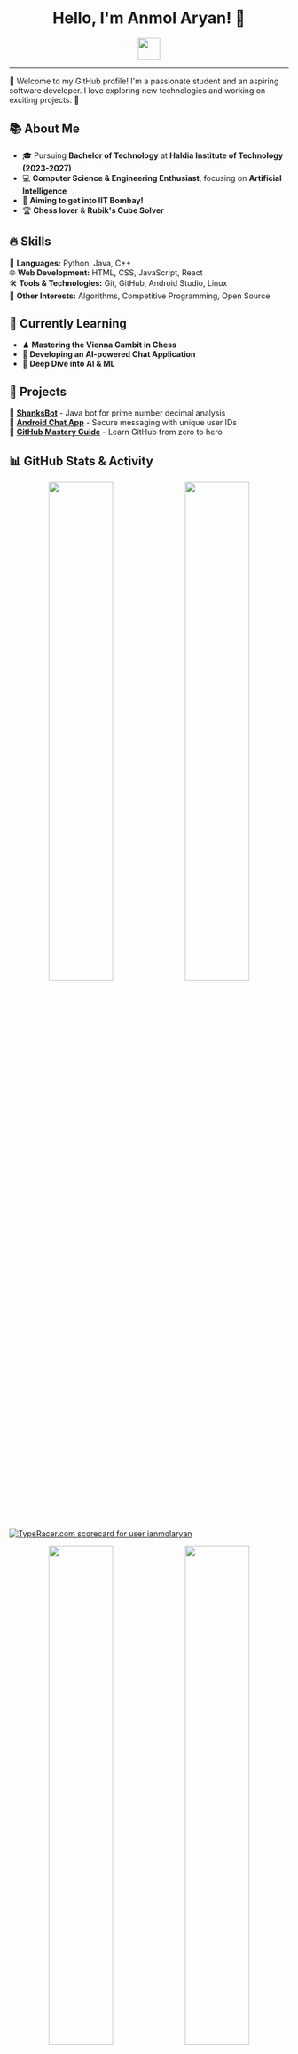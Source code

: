 <h1 align="center">Hello, I'm Anmol Aryan! 👋</h1>

<p align="center">
  <img src="https://media.giphy.com/media/hvRJCLFzcasrR4ia7z/giphy.gif" width="40px">
</p>

---

🌟 Welcome to my GitHub profile! I'm a passionate student and an aspiring software developer. I love exploring new technologies and working on exciting projects. 🚀

## 📚 About Me  
- 🎓 Pursuing **Bachelor of Technology** at **Haldia Institute of Technology (2023-2027)**  
- 💻 **Computer Science & Engineering Enthusiast**, focusing on **Artificial Intelligence**  
- 🎯 **Aiming to get into IIT Bombay!**  
- 🏆 **Chess lover** & **Rubik's Cube Solver**  

## 🔥 Skills  
🚀 **Languages:** Python, Java, C++  
🌐 **Web Development:** HTML, CSS, JavaScript, React  
🛠️ **Tools & Technologies:** Git, GitHub, Android Studio, Linux  
🧠 **Other Interests:** Algorithms, Competitive Programming, Open Source  

## 🌱 Currently Learning  
- ♟ **Mastering the Vienna Gambit in Chess**  
- 📱 **Developing an AI-powered Chat Application**  
- 🔬 **Deep Dive into AI & ML**  

## 🚀 Projects  
🔹 [**ShanksBot**](https://github.com/ianmolaryan/ShanksBot_java) - Java bot for prime number decimal analysis  
🔹 [**Android Chat App**](https://github.com/your-repo) - Secure messaging with unique user IDs  
🔹 [**GitHub Mastery Guide**](https://github.com/your-repo) - Learn GitHub from zero to hero  

## 📊 GitHub Stats & Activity  
<p align="center">
  <img src="https://github-readme-stats.vercel.app/api?username=your-github-username&show_icons=true&theme=radical" width="48%"/>
  <img src="https://github-readme-streak-stats.herokuapp.com/?user=your-github-username&theme=radical" width="48%"/>
</p>
<a href="https://data.typeracer.com/pit/profile?user=ianmolaryan&ref=badge" target="_top"><img src="https://data.typeracer.com/misc/badge?user=ianmolaryan" border="0" alt="TypeRacer.com scorecard for user ianmolaryan"/></a>

<p align="center">
  <img src="https://github-readme-stats.vercel.app/api/top-langs/?username=your-github-username&layout=compact&theme=radical" width="48%"/>
  <img src="https://github-contributor-stats.vercel.app/api?username=your-github-username&theme=radical" width="48%"/>
</p>

<p align="center">
  <img src="https://github-profile-summary-cards.vercel.app/api/cards/productive-time?username=your-github-username&theme=radical&utcOffset=5" width="48%"/>
  <img src="https://ghchart.rshah.org/your-github-username" alt="GitHub Contributions Chart" width="48%"/>
</p>

## 📫 Connect with Me  
[![LinkedIn](https://img.shields.io/badge/LinkedIn-0A66C2?style=for-the-badge&logo=linkedin&logoColor=white)](your-linkedin-profile)  
[![Twitter](https://img.shields.io/badge/Twitter-1DA1F2?style=for-the-badge&logo=twitter&logoColor=white)](https://twitter.com/ianmolaryan)  
[![Website](https://img.shields.io/badge/Portfolio-FF5722?style=for-the-badge&logo=firefox&logoColor=white)](your-website)  
📧 Email: **anmol1aryan2@gmail.com**  

---

✨ **"Keep building, keep innovating!"** ✨
```
